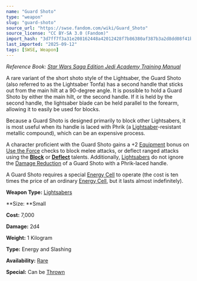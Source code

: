 ```yaml
---
name: "Guard Shoto"
type: "weapon"
slug: "guard-shoto"
source_url: "https://swse.fandom.com/wiki/Guard_Shoto"
source_license: "CC BY-SA 3.0 (Fandom)"
import_hash: "3d7ff7f3a31e208162448a42012428f7b86380af387b3a2d8dd08f41b93072f2"
last_imported: "2025-09-12"
tags: [SWSE, Weapon]
---
```

*Reference Book: [Star Wars Saga Edition Jedi Academy Training Manual](https://swse.fandom.com/wiki/Star_Wars_Saga_Edition_Jedi_Academy_Training_Manual)*

A rare variant of the short shoto style of the Lightsaber, the Guard Shoto (also referred to as the Lightsaber Tonfa) has a second handle that sticks out from the main hilt at a 90-degree angle. It is possible to hold a Guard Shoto by either the main hilt, or the second handle. If it is held by the second handle, the lightsaber blade can be held parallel to the forearm, allowing it to easily be used for blocks.

Because a Guard Shoto is designed primarily to block other Lightsabers, it is most useful when its handle is laced with Phrik (a [Lightsaber](https://swse.fandom.com/wiki/Lightsaber)-resistant metallic compound), which can be an expensive process.

A character proficient with the Guard Shoto gains a +2 [Equipment](https://swse.fandom.com/wiki/Equipment) bonus on [Use the Force](https://swse.fandom.com/wiki/Use_the_Force) checks to block melee attacks, or deflect ranged attacks using the **[Block](https://swse.fandom.com/wiki/Block)** or **[Deflect](https://swse.fandom.com/wiki/Deflect)** talents. Additionally, [Lightsabers](https://swse.fandom.com/wiki/Lightsabers) do not ignore the [Damage Reduction](https://swse.fandom.com/wiki/Damage_Reduction) of a Guard Shoto with a Phrik-laced handle.

A Guard Shoto requires a special [Energy Cell](https://swse.fandom.com/wiki/Energy_Cell) to operate (the cost is ten times the price of an ordinary [Energy Cell](https://swse.fandom.com/wiki/Energy_Cell), but it lasts almost indefinitely).

**Weapon Type:** [Lightsabers](https://swse.fandom.com/wiki/Lightsabers)

**Size: **Small

**Cost:** 7,000

**Damage:** 2d4

**Weight:** 1 Kilogram

**Type:** Energy and Slashing

**Availability:** [Rare](https://swse.fandom.com/wiki/Rare)

**Special:** Can be [Thrown](https://swse.fandom.com/wiki/Thrown)